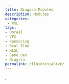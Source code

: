 ```yaml
---
title: Niagara Modules
description: Modules
categories:
 - PXL
tags:
- Unreal
- VFX
- Rendering
- Real Time
- HLSL
- Game Dev
- Niagara
permalink: /fluidninjalive/
---
```




.
